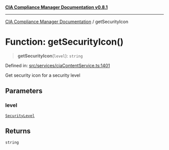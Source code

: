 [**CIA Compliance Manager Documentation v0.8.1**](../README.md)

***

[CIA Compliance Manager Documentation](../globals.md) / getSecurityIcon

# Function: getSecurityIcon()

> **getSecurityIcon**(`level`): `string`

Defined in: [src/services/ciaContentService.ts:1401](https://github.com/Hack23/cia-compliance-manager/blob/aea527f1006de96602c10bb201453301cffe7b07/src/services/ciaContentService.ts#L1401)

Get security icon for a security level

## Parameters

### level

[`SecurityLevel`](../type-aliases/SecurityLevel.md)

## Returns

`string`
